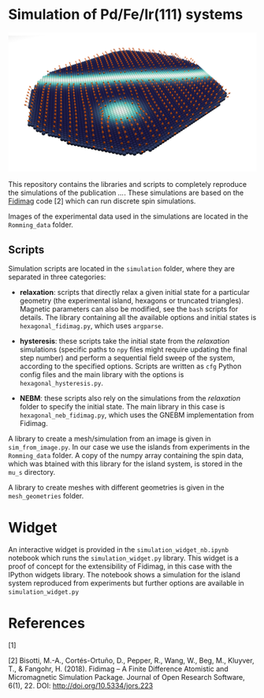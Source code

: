 # Simulation of Pd/Fe/Ir(111) systems

![](images/hex_island_sk_helix.png)

This repository contains the libraries and scripts to completely reproduce the simulations of the publication *...*. These simulations are based on the [Fidimag](http://doi.org/10.5334/jors.223) code [2] which can run discrete spin simulations.

Images of the experimental data used in the simulations are located in the `Romming_data` folder.

## Scripts

Simulation scripts are located in the `simulation` folder, where they are separated in three categories:

- **relaxation**: scripts that directly relax a given initial state for a particular geometry (the experimental island, hexagons or truncated triangles). Magnetic parameters can also be modified, see the `bash` scripts for details. The library containing all the available options and initial states is `hexagonal_fidimag.py`, which uses `argparse`.

- **hysteresis**: these scripts take the initial state from the *relaxation* simulations (specific paths to `npy` files might require updating the final step number) and perform a sequential field sweep of the system, according to the specified options. Scripts are written as `cfg` Python config files and the main library with the options is `hexagonal_hysteresis.py`.

- **NEBM**: these scripts also rely on the simulations from the *relaxation* folder to specify the initial state. The main library in this case is `hexagonal_neb_fidimag.py`, which uses the GNEBM implementation from Fidimag.

A library to create a mesh/simulation from an image is given in `sim_from_image.py`. In our case we use the islands from experiments in the `Romming_data` folder. A copy of the numpy array containing the spin data, which was btained with this library for the island system, is stored in the `mu_s` directory.

A library to create meshes with different geometries is given in the `mesh_geometries` folder.



# Widget

An interactive widget is provided in the `simulation_widget_nb.ipynb` notebook which runs the `simulation_widget.py` library. This widget is a proof of concept for the extensibility of Fidimag, in this case with the IPython widgets library. The notebook shows a simulation for the island system reproduced from experiments but further options are available in `simulation_widget.py`

# References

[1]

[2] Bisotti, M.-A., Cortés-Ortuño, D., Pepper, R., Wang, W., Beg, M., Kluyver, T., & Fangohr, H. (2018). Fidimag – A Finite Difference Atomistic and Micromagnetic Simulation Package. Journal of Open Research Software, 6(1), 22. DOI: http://doi.org/10.5334/jors.223

